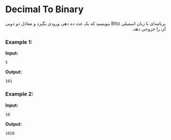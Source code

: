 <style> @import url('https://fonts.googleapis.com/css2?family=Lateef&display=swap'); </style>

# Decimal To Binary

<div dir="rtl">

برنامه‌ای با زبان اسمبلی Blitz بنویسید که یک عدد ده دهی ورودی بگیرد و معادل دو دویی آن را خروجی دهد.
</div>

### Example 1:

**Input:**

```
5
```

**Output:**

```
101
```

### Example 2:

**Input:**

```
10
```
**Output:**

```
1010
```
